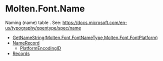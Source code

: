 ﻿  
# Molten.Font.Name
Naming (name) table .<para />
            See: https://docs.microsoft.com/en-us/typography/opentype/spec/name 
  
*  [GetNameString(Molten.Font.FontNameType,Molten.Font.FontPlatform)](docs/Molten.Font/Molten/Font/Name/GetNameString.md)  
*  [NameRecord](docs/Molten.Font/Molten/Font/Name/NameRecord.md)  
    *  [PlatformEncodingID](docs/Molten.Font/Molten/Font/Name/NameRecord/PlatformEncodingID.md)  
*  [Records](docs/Molten.Font/Molten/Font/Name/Records.md)